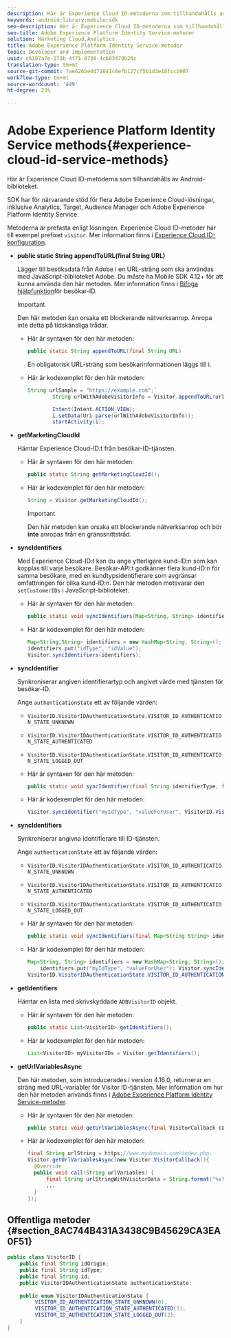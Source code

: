 ```yaml
---
description: Här är Experience Cloud ID-metoderna som tillhandahålls av Android-biblioteket.
keywords: android;library;mobile;sdk
seo-description: Här är Experience Cloud ID-metoderna som tillhandahålls av Android-biblioteket.
seo-title: Adobe Experience Platform Identity Service-metoder
solution: Marketing Cloud,Analytics
title: Adobe Experience Platform Identity Service-metoder
topic: Developer and implementation
uuid: c5107a7e-273b-4f71-8738-4c603479b24c
translation-type: tm+mt
source-git-commit: 7ae626be4d71641c6efb127cf5b1d3e18fccb907
workflow-type: tm+mt
source-wordcount: '449'
ht-degree: 23%

---
```



# Adobe Experience Platform Identity Service methods{#experience-cloud-id-service-methods}

Här är Experience Cloud ID-metoderna som tillhandahålls av Android-biblioteket.

SDK har för närvarande stöd för flera Adobe Experience Cloud-lösningar, inklusive Analytics, Target, Audience Manager och Adobe Experience Platform Identity Service.

Metoderna är prefasta enligt lösningen. Experience Cloud ID-metoder har till exempel prefixet `visitor`. Mer information finns i [Experience Cloud ID-konfiguration](/help/android/c-marketing-cloud/mcvid.md).

* **public static String appendToURL(final String URL)**

   Lägger till besöksdata från Adobe i en URL-sträng som ska användas med JavaScript-biblioteket Adobe. Du måste ha Mobile SDK 4.12+ för att kunna använda den här metoden. Mer information finns i [Bifoga hjälpfunktion](https://docs.adobe.com/content/help/en/id-service/using/id-service-api/methods/appendvisitorid.html)för besökar-ID.

   >[!IMPORTANT]
   >
   >Den här metoden kan orsaka ett blockerande nätverksanrop. Anropa inte detta på tidskänsliga trådar.

   * Här är syntaxen för den här metoden:

      ```java
      public static String appendToURL(final String URL) 
      ```

      En obligatorisk URL-sträng som besökarinformationen läggs till i.

   * Här är kodexemplet för den här metoden:

      ```java
      String urlSample = "https://example.com";`
              String urlWithAdobeVisitorInfo = Visitor.appendToURL(urlSample);
      
              Intent(Intent.ACTION_VIEW);
              i.setData(Uri.parse(urlWithAdobeVisitorInfo));
              startActivity(i);
      ```

* **getMarketingCloudId**

   Hämtar Experience Cloud-ID:t från besökar-ID-tjänsten.

   * Här är syntaxen för den här metoden:

      ```java
      public static String getMarketingCloudId(); 
      ```

   * Här är kodexemplet för den här metoden:

      ```java
      String = Visitor.getMarketingCloudId();
      ```

      >[!IMPORTANT]
      >
      >Den här metoden kan orsaka ett blockerande nätverksanrop och bör **inte** anropas från en gränssnittstråd.

* **syncIdentifiers**

   Med Experience Cloud-ID:t kan du ange ytterligare kund-ID:n som kan kopplas till varje besökare. Besökar-API:t godkänner flera kund-ID:n för samma besökare, med en kundtypsidentifierare som avgränsar omfattningen för olika kund-ID:n. Den här metoden motsvarar den `setCustomerIDs` i JavaScript-biblioteket.

   * Här är syntaxen för den här metoden:

      ```java
      public static void syncIdentifiers(Map<String, String> identifiers); 
      ```

   * Här är kodexemplet för den här metoden:

      ```java
      Map<String,String> identifiers = new HashMap<String, String>();
      identifiers.put("idType", "idValue");
      Visitor.syncIdentifiers(identifiers);
      ```

* **syncIdentifier**

   Synkroniserar angiven identifierartyp och angivet värde med tjänsten för besökar-ID.

   Ange `authenticationState` ett av följande värden:

   * `VisitorID.VisitorIDAuthenticationState.VISITOR_ID_AUTHENTICATION_STATE_UNKNOWN`
   * `VisitorID.VisitorIDAuthenticationState.VISITOR_ID_AUTHENTICATION_STATE_AUTHENTICATED`
   * `VisitorID.VisitorIDAuthenticationState.VISITOR_ID_AUTHENTICATION_STATE_LOGGED_OUT`

   * Här är syntaxen för den här metoden:

      ```java
      public static void syncIdentifier(final String identifierType, final String identifier, final VisitorID.VisitorIDAuthenticationState authenticationState);
      ```

   * Här är kodexemplet för den här metoden:

      ```java
      Visitor.syncIdentifier("myIdType", "valueForUser", VisitorID.VisitorIDAuthenticationState.VISITOR_ID_AUTHENTICATION_STATE_LOGGED_OUT);
      ```

* **syncIdentifiers**

   Synkroniserar angivna identifierare till ID-tjänsten.

   Ange `authenticationState` ett av följande värden:
   * `VisitorID.VisitorIDAuthenticationState.VISITOR_ID_AUTHENTICATION_STATE_UNKNOWN`
   * `VisitorID.VisitorIDAuthenticationState.VISITOR_ID_AUTHENTICATION_STATE_AUTHENTICATED`
   * `VisitorID.VisitorIDAuthenticationState.VISITOR_ID_AUTHENTICATION_STATE_LOGGED_OUT`

   * Här är syntaxen för den här metoden:

      ```java
      public static void syncIdentifiers(final Map<String String> identifiers, final VisitorID.VisitorIDAuthenticationState authenticationState);
      ```

   * Här är kodexemplet för den här metoden:

      ```java
      Map<String, String> identifiers = new HashMap<String, String>();
          identifiers.put("myIdType", "valueForUser"); Visitor.syncIdentifiers(identifiers,
      VisitorID.VisitorIDAuthenticationState.VISITOR_ID_AUTHENTICATION_STATE_AUTHENTICATED); 
      ```

* **getIdentifiers**

   Hämtar en lista med skrivskyddade `ADBVisitorID` objekt.

   * Här är syntaxen för den här metoden:

      ```java
      public static List<VisitorID> getIdentifiers(); 
      ```

   * Här är kodexemplet för den här metoden:

      ```java
      List<VisitorID> myVisitorIDs = Visitor.getIdentifiers(); 
      ```

* **getUrlVariablesAsync**

   Den här metoden, som introducerades i version 4.16.0, returnerar en sträng med URL-variabler för Visitor ID-tjänsten. Mer information om hur den här metoden används finns i [Adobe Experience Platform Identity Service-metoder](/help/android/reference/hybrid-app.md).

   * Här är syntaxen för den här metoden:

      ```java
      public static void getUrlVariablesAsync(final VisitorCallback callback);
      ```

   * Här är kodexemplet för den här metoden:

      ```java
      final String urlString = https://www.mydomain.com/index.php; 
      Visitor.getUrlVariablesAsync(new Visitor.VisitorCallback(){ 
        @Override 
        public void call(String urlVariables) { 
            final String urlStringWithVisitorData = String.format("%s?%s", urlString, urlVariables); 
            ...
        } 
      });
      ```

## Offentliga metoder {#section_8AC744B431A3438C9B45629CA3EA0F51}

```java
public class VisitorID { 
    public final String idOrigin; 
    public final String idType; 
    public final String id; 
    public VisitorIDAuthenticationState authenticationState; 
 
    public enum VisitorIDAuthenticationState { 
         VISITOR_ID_AUTHENTICATION_STATE_UNKNOWN(0), 
         VISITOR_ID_AUTHENTICATION_STATE_AUTHENTICATED(1), 
         VISITOR_ID_AUTHENTICATION_STATE_LOGGED_OUT(2); 
    } 
}
```
